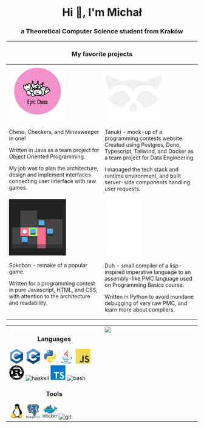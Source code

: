 <h1 align="center">Hi 👋, I'm Michał</h1>
<h3 align="center">a Theoretical Computer Science student from Kraków</h3>

---

<h3 align="center"> My favorite projects </h3>
<table>
<tr>
<td valign="top" width="50%">
<img src="https://github.com/mhorod/chess/raw/main/logo.png" width=150/>
<p>
  Chess, Checkers, and Minesweeper in one!
  
  Written in Java as a team project for Object Oriented Programming.
  
  My job was to plan the architecture, design and implement interfaces connecting user interface with raw games.
</p>
</td>
<td valign="top" width="50%">
<img src="https://github.com/mhorod/tanuki/raw/main/logo.png" width=150/>
<p>
Tanuki - mock-up of a programming contests website.
Created using Postgres, Deno, Typescript, Tailwind, and Docker as a team project for Data Engineering.

I managed the tech stack and runtime environment, and built server-side components handling user requests.
</p>
</td>
</tr>
<tr>
<td valign="top" width="50%">
<img src="https://github.com/mhorod/sokoban/blob/main/sokoban.png?raw=true" width=150/>
<p>
  Sokoban - remake of a popular game.
  
  Written for a programming contest in pure Javascript, HTML, and  CSS, with attention to the architecture and readability.
</p>
</td>
<td valign="top" width="50%">
<img src="https://github.com/mhorod/duh/blob/main/duh.png" width=100/>
<p>
  Duh - small compiler of a lisp-inspired imperative language to an assembly-like PMC language used on Programming Basics course.
  
  Written in Python to avoid mundane debugging of very raw PMC, and learn more about compilers.
</p>
</td>
</tr>
</table>


<table>
<tr>
<td valign="top" width="50%">
<h3 align="center"> Languages </h3>
<img src="https://raw.githubusercontent.com/devicons/devicon/master/icons/c/c-original.svg" alt="c" width="40" height="40"/> 
<img src="https://raw.githubusercontent.com/devicons/devicon/master/icons/cplusplus/cplusplus-original.svg" alt="cplusplus" width="40" height="40"/>
<img src="https://raw.githubusercontent.com/devicons/devicon/master/icons/python/python-original.svg" alt="python" width="40" height="40"/>
<img src="https://raw.githubusercontent.com/devicons/devicon/master/icons/java/java-original.svg" alt="java" width="40" height="40"/>
<img src="https://raw.githubusercontent.com/devicons/devicon/master/icons/javascript/javascript-original.svg" alt="javascript" width="40" height="40"/>
<img src="https://raw.githubusercontent.com/devicons/devicon/master/icons/rust/rust-plain.svg" alt="rust" width="40" height="40"/>
<img src="https://upload.wikimedia.org/wikipedia/commons/1/1c/Haskell-Logo.svg" alt="haskell" width="40" height="40"/>
<img src="https://raw.githubusercontent.com/devicons/devicon/master/icons/typescript/typescript-original.svg" alt="typescript" width="40" height="40"/>
<img src="https://www.vectorlogo.zone/logos/gnu_bash/gnu_bash-icon.svg" alt="bash" width="40" height="40"/>

<h3 align="center"> Tools </h3>
<img src="https://raw.githubusercontent.com/devicons/devicon/master/icons/linux/linux-original.svg" alt="linux" width="40" height="40"/> 
<img src="https://raw.githubusercontent.com/devicons/devicon/master/icons/postgresql/postgresql-original-wordmark.svg" alt="postgresql" width="40" height="40"/>
<img src="https://raw.githubusercontent.com/devicons/devicon/master/icons/docker/docker-original-wordmark.svg" alt="docker" width="40" height="40"/>
<img src="https://www.vectorlogo.zone/logos/git-scm/git-scm-icon.svg" alt="git" width="40" height="40"/>

</td>
<td valign="top" width="50%">
<img src="https://github-readme-stats.vercel.app/api/top-langs/?username=mhorod&hide=css,plpgsql&layout=compact&theme=radical" width="500" />
</td>
</tr>
</table>
